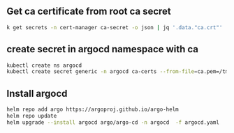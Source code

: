 ## Get ca certificate from root ca secret 
```bash
k get secrets -n cert-manager ca-secret -o json | jq '.data."ca.crt"' | base64 -di > /tmp/ca.crt
```
## create secret in argocd namespace with ca
```bash
kubectl create ns argocd 
kubectl create secret generic -n argocd ca-certs --from-file=ca.pem=/tmp/ca.crt
```

## Install argocd 
```bash
helm repo add argo https://argoproj.github.io/argo-helm
helm repo update 
helm upgrade --install argocd argo/argo-cd -n argocd  -f argocd.yaml
```





